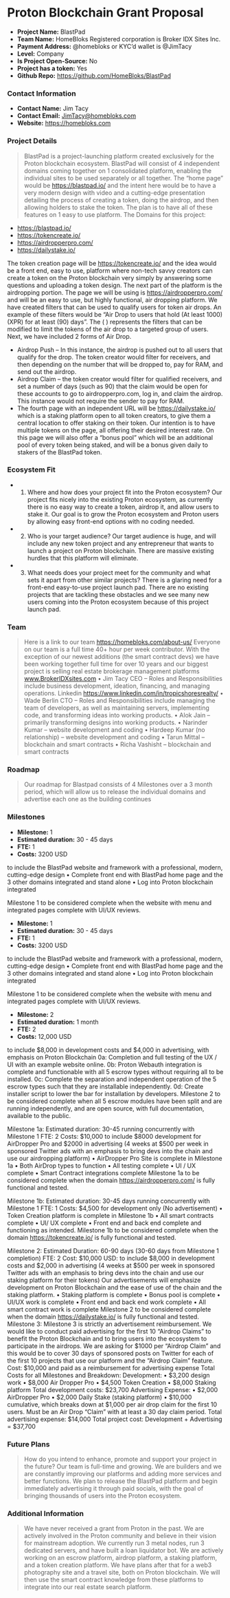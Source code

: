 # Proton Blockchain Grant Proposal

- **Project Name:** BlastPad
- **Team Name:** HomeBloks  Registered corporation is Broker IDX Sites Inc. 
- **Payment Address:** @homebloks or KYC’d wallet is @JimTacy
- **Level:** Company
- **Is Project Open-Source:** No
- **Project has a token:** Yes
- **Github Repo:** https://github.com/HomeBloks/BlastPad

### Contact Information

- **Contact Name:** Jim Tacy
- **Contact Email:** JimTacy@homebloks.com
- **Website:** https://homebloks.com

### Project Details

> BlastPad is a project-launching platform created exclusively for the Proton blockchain ecosystem. BlastPad will consist of 4 independent domains coming together on 1 consolidated platform, enabling the individual sites to be used separately or all together. 
The “home page” would be https://blastpad.io/ and the intent here would be to have a very modern design with video and a cutting-edge presentation detailing the process of creating a token, doing the airdrop, and then allowing holders to stake the token. The plan is to have all of these features on 1 easy to use platform. 
The Domains for this project:
+ https://blastpad.io/
+ https://tokencreate.io/ 
+ https://airdropperpro.com/ 
+ https://dailystake.io/ 

The token creation page will be https://tokencreate.io/ and the idea would be a front end, easy to use, platform where non-tech savvy creators can create a token on the Proton blockchain very simply by answering some questions and uploading a token design. 
The next part of the platform is the airdropping portion. The page we will be using is https://airdropperpro.com/ and will be an easy to use, but highly functional, air dropping platform. We have created filters that can be used to qualify users for token air drops. An example of these filters would be “Air Drop to users that hold (At least 1000) (XPR) for at least (90) days”. The ( ) represents the filters that can be modified to limit the tokens of the air drop to a targeted group of users. Next, we have included 2 forms of Air Drop. 
- Airdrop Push – In this instance, the airdrop is pushed out to all users that qualify for the drop. The token creator would filter for receivers, and then depending on the number that will be dropped to, pay for RAM, and send out the airdrop. 
- Airdrop Claim – the token creator would filter for qualified receivers, and set a number of days (such as 90) that the claim would be open for these accounts to go to airdropperpro.com, log in, and claim the airdrop. This instance would not require the sender to pay for RAM. 
- The fourth page with an independent URL will be https://dailystake.io/ which is a staking platform open to all token creators, to give them a central location to offer staking on their token. Our intention is to have multiple tokens on the page, all offering their desired interest rate. On this page we will also offer a “bonus pool” which will be an additional pool of every token being staked, and will be a bonus given daily to stakers of the BlastPad token. 


### Ecosystem Fit

- 1.	Where and how does your project fit into the Proton ecosystem? Our project fits nicely into the existing Proton ecosystem, as currently there is no easy way to create a token, airdrop it, and allow users to stake it. Our goal is to grow the Proton ecosystem and Proton users by allowing easy front-end options with no coding needed. 
- 2.	Who is your target audience? Our target audience is huge, and will include any new token project and any entrepreneur that wants to launch a project on Proton blockchain. There are massive existing hurdles that this platform will eliminate. 
- 3.	What needs does your project meet for the community and what sets it apart from other similar projects? There is a glaring need for a front-end easy-to-use project launch pad. There are no existing projects that are tackling these obstacles and we see many new users coming into the Proton ecosystem because of this project launch pad. 

### Team

> Here is a link to our team https://homebloks.com/about-us/
Everyone on our team is a full time 40+ hour per week contributor. With the exception of our newest additions (the smart contract devs) we have been working together full time for over 10 years and our biggest project is selling real estate brokerage management platforms www.BrokerIDXsites.com 
•	Jim Tacy CEO – Roles and Responsibilities include business development, ideation, financing, and managing operations.
Linkedin https://www.linkedin.com/in/tropicshoresrealty/
•	Wade Berlin CTO – Roles and Responsibilities include managing the team of developers, as well as maintaining servers, implementing code, and transforming ideas into working products. 
•	Alok Jain – primarily transforming designs into working products.
•	Narinder Kumar – website development and coding
•	Hardeep Kumar (no relationship) – website development and coding
•	Tarun Mittal – blockchain and smart contracts
•	Richa Vashisht – blockchain and smart contracts


### Roadmap

> Our roadmap for Blastpad consists of 4 Milestones over a 3 month period, which will allow us to release the individual domains and advertise each one as the building continues 

### Milestones

- **Milestone:** 1
- **Estimated duration:** 30 - 45 days
- **FTE:**  1
- **Costs:** 3200 USD

to include the BlastPad website and framework with a professional, modern, cutting-edge design
•	Complete front end with BlastPad home page and the 3 other domains integrated and stand alone
•	Log into Proton blockchain integrated 

Milestone 1 to be considered complete when the website with menu and integrated pages complete with UI/UX reviews. 

- **Milestone:** 1
- **Estimated duration:** 30 - 45 days
- **FTE:**  1
- **Costs:** 3200 USD

to include the BlastPad website and framework with a professional, modern, cutting-edge design
•	Complete front end with BlastPad home page and the 3 other domains integrated and stand alone
•	Log into Proton blockchain integrated 

Milestone 1 to be considered complete when the website with menu and integrated pages complete with UI/UX reviews. 

- **Milestone:** 2
- **Estimated duration:** 1 month
- **FTE:**  2
- **Costs:** 12,000 USD

to include $8,000 in development costs and $4,000 in advertising, with emphasis on Proton Blockchain
0a: Completion and full testing of the UX / UI with an example website online. 
0b: Proton Webauth integration is complete and functionable with all 5 escrow types without requiring all to be installed. 
0c: Complete the separation and independent operation of the 5 escrow types such that they are installable independently. 
0d: Create installer script to lower the bar for installation by developers.
Milestone 2 to be considered complete when all 5 escrow modules have been split and are running independently, and are open source, with full documentation, available to the public. 


Milestone 1a:
Estimated duration: 30-45 running concurrently with Milestone 1
FTE: 2
Costs: $10,000 to include $8000 development for AirDropper Pro and $2000 in advertising (4 weeks at $500 per week in sponsored Twitter ads with an emphasis to bring devs into the chain and use our airdropping platform) 
•	AirDropper Pro Site is complete in Milestone 1a 
•	Both AirDrop types to function
•	All testing complete
•	UI / UX complete
•	Smart Contract integrations complete
Milestone 1a to be considered complete when the domain https://airdropperpro.com/ is fully functional and tested. 


Milestone 1b:
Estimated duration: 30-45 days running concurrently with Milestone 1
FTE: 1 
Costs: $4,500 for development only (No advertisement) 
•	Token Creation platform is complete in Milestone 1b
•	All smart contracts complete
•	UI/ UX complete
•	Front end and back end complete and functioning as intended.
Milestone 1b to be considered complete when the domain https://tokencreate.io/ is fully functional and tested. 

Milestone 2:
Estimated Duration: 60-90 days (30-60 days from Milestone 1 completion)
FTE: 2
Cost: $10,000 USD: to include $8,000 in development costs and $2,000 in advertising (4 weeks at $500 per week in sponsored Twitter ads with an emphasis to bring devs into the chain and use our staking platform for their tokens) Our advertisements will emphasize development on Proton Blockchain and the ease of use of the chain and the staking platform. 
•	Staking platform is complete 
•	Bonus pool is complete
•	UI/UX work is complete
•	Front end and back end work complete
•	All smart contract work is complete
Milestone 2 to be considered complete when the domain https://dailystake.io/ is fully functional and tested. 
Milestone 3: 
Milestone 3 is strictly an advertisement reimbursement. We would like to conduct paid advertising for the first 10 “Airdrop Claims” to benefit the Proton Blockchain and to bring users into the ecosystem to participate in the airdrops. 
We are asking for $1000 per “Airdrop Claim” and this would be to cover 30 days of sponsored posts on Twitter for each of the first 10 projects that use our platform and the “Airdrop Claim” feature. 
Cost: $10,000 and paid as a reimbursement for advertising expense 
Total Costs for all Milestones and Breakdown:
Development: 
•	$3,200 design work
•	$8,000 Air Dropper Pro
•	$4,500 Token Creation
•	$8,000 Staking platform
Total development costs: $23,700
Advertising Expense:
•	$2,000 AirDropper Pro
•	$2,000 Daily Stake (staking platform)
•	$10,000 cumulative, which breaks down at $1,000 per air drop claim for the first 10 users. Must be an Air Drop “Claim” with at least a 30 day claim period. 
Total advertising expense: $14,000
Total project cost: Development + Advertising = $37,700




### Future Plans

> How do you intend to enhance, promote and support your project in the future? Our team is full-time and growing. We are builders and we are constantly improving our platforms and adding more services and better functions. We plan to release the BlastPad platform and begin immediately advertising it through paid socials, with the goal of bringing thousands of users into the Proton ecosystem. 

### Additional Information

> We have never received a grant from Proton in the past. We are actively involved in the Proton community and believe in their vision for mainstream adoption. We currently run 3 metal nodes, run 3 dedicated servers, and have built a loan liquidator bot. We are actively working on an escrow platform, airdrop platform, a staking platform, and a token creation platform. We have plans after that for a web3 photography site and a travel site, both on Proton blockchain. We will then use the smart contract knowledge from these platforms to integrate into our real estate search platform. 
